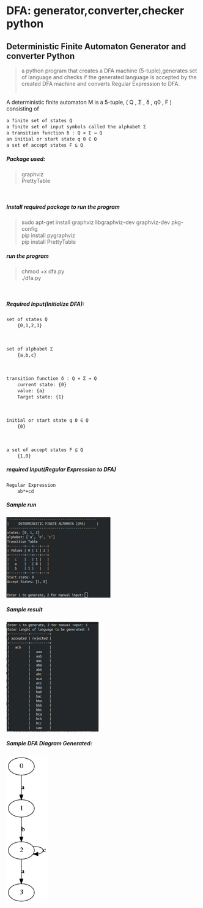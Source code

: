# DFA: generator,converter,checker python

## Deterministic Finite Automaton Generator and converter Python 
>  a python program that creates a DFA machine (5-tuple),generates set of language and checks if the generated language is accepted by the created DFA machine and converts Regular Expression to DFA. <br /><br />

A deterministic finite automaton M is a 5-tuple, ( Q , Σ , δ , q0 , F ) consisting of<br />

    a finite set of states Q
    a finite set of input symbols called the alphabet Σ 
    a transition function δ : Q × Σ → Q 
    an initial or start state q 0 ∈ Q 
    a set of accept states F ⊆ Q 


##### Package used:
> graphviz<br />
> PrettyTable<br />
<br />

##### Install required package to run the program
> sudo apt-get install graphviz libgraphviz-dev graphviz-dev pkg-config<br />
> pip install pygraphviz<br />
> pip install PrettyTable<br />

##### run the program
> chmod +x dfa.py<br />
> ./dfa.py<br />

<br />

##### Required Input(Initialize DFA):
	set of states Q
		{0,1,2,3}

<br/>

	set of alphabet Σ 
		{a,b,c}


<br/>

	transition function δ : Q × Σ → Q 
		current state: {0}
		value: {a}
		Target state: {1}

<br />

	initial or start state q 0 ∈ Q
		{0} 

<br />

	a set of accept states F ⊆ Q 
		{1,0}

##### required Input(Regular Expression to DFA)

	Regular Expression 
		ab*+cd

##### Sample run 
![alt text](screenshot/display.png)

##### Sample result
![alt text](screenshot/result.png)

##### Sample DFA Diagram Generated:
![alt text](dfa.png)